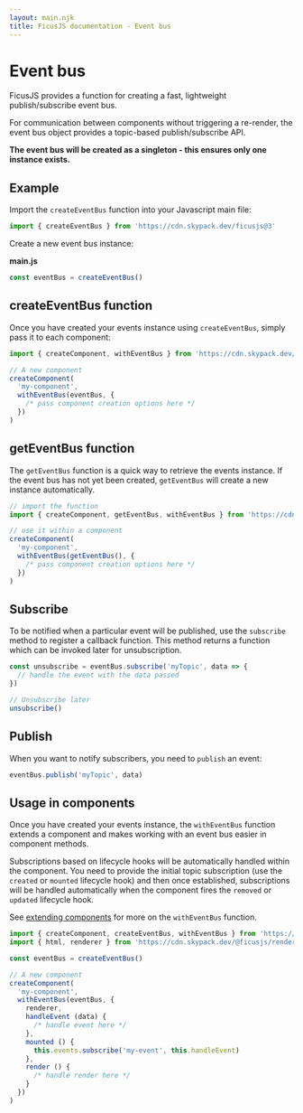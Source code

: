 ```yaml
---
layout: main.njk
title: FicusJS documentation - Event bus
---
```

# Event bus

FicusJS provides a function for creating a fast, lightweight publish/subscribe event bus.

For communication between components without triggering a re-render, the event bus object provides a topic-based publish/subscribe API.

**The event bus will be created as a singleton - this ensures only one instance exists.**

## Example

Import the `createEventBus` function into your Javascript main file:


```js
import { createEventBus } from 'https://cdn.skypack.dev/ficusjs@3'
```

Create a new event bus instance:

**main.js**

```js
const eventBus = createEventBus()
```

## createEventBus function

Once you have created your events instance using `createEventBus`, simply pass it to each component:

```js
import { createComponent, withEventBus } from 'https://cdn.skypack.dev/ficusjs@3'

// A new component
createComponent(
  'my-component',
  withEventBus(eventBus, {
    /* pass component creation options here */
  })
)
```

## getEventBus function

The `getEventBus` function is a quick way to retrieve the events instance.
If the event bus has not yet been created, `getEventBus` will create a new instance automatically.

```js
// import the function
import { createComponent, getEventBus, withEventBus } from 'https://cdn.skypack.dev/ficusjs@3'

// use it within a component
createComponent(
  'my-component',
  withEventBus(getEventBus(), {
    /* pass component creation options here */
  })
)
```

## Subscribe

To be notified when a particular event will be published, use the `subscribe` method to register a callback function.
This method returns a function which can be invoked later for unsubscription.

```js
const unsubscribe = eventBus.subscribe('myTopic', data => {
  // handle the event with the data passed
})

// Unsubscribe later
unsubscribe()
```

## Publish

When you want to notify subscribers, you need to `publish` an event:

```js
eventBus.publish('myTopic', data)
```

## Usage in components

Once you have created your events instance, the `withEventBus` function extends a component and makes working with an event bus easier in component methods.

Subscriptions based on lifecycle hooks will be automatically handled within the component.
You need to provide the initial topic subscription (use the `created` or `mounted` lifecycle hook) and then once established, subscriptions
will be handled automatically when the component fires the `removed` or `updated` lifecycle hook.

See [extending components](/composition) for more on the `withEventBus` function.

```js
import { createComponent, createEventBus, withEventBus } from 'https://cdn.skypack.dev/ficusjs@3'
import { html, renderer } from 'https://cdn.skypack.dev/@ficusjs/renderers@3/uhtml'

const eventBus = createEventBus()

// A new component
createComponent(
  'my-component',
  withEventBus(eventBus, {
    renderer,
    handleEvent (data) {
      /* handle event here */
    },
    mounted () {
      this.events.subscribe('my-event', this.handleEvent)
    },
    render () {
      /* handle render here */
    }
  })
)
```
